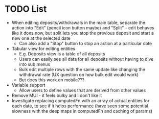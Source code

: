 # TODO List

* When editing deposits/withdrawals in the main table, separate the action into "Edit" (pencil icon button maybe) and "Split" - edit behaves like it does now, but split lets you stop the previous deposit and start a new one at the selected date
  * Can also add a "Stop" button to stop an action at a particular date
* Tabular view for editing entities
  * E.g. Deposits view is a table of all deposits
  * Users can easily see all data for all deposits without having to dive into sub menus
  * Bulk edit multiple rows with the same update like changing the withdrawal rate (UX question on how bulk edit would work)
  * But does this work on mobile???
* Variable support
  * Allow users to define values that are derived from other values
* Remove MUI - it feels bulky and I don't like it
* Investigate replacing computedFn with an array of actual entities for each date, to see if it helps performance (have seen some potential slowness with the deep maps in computedFn and caching of params)